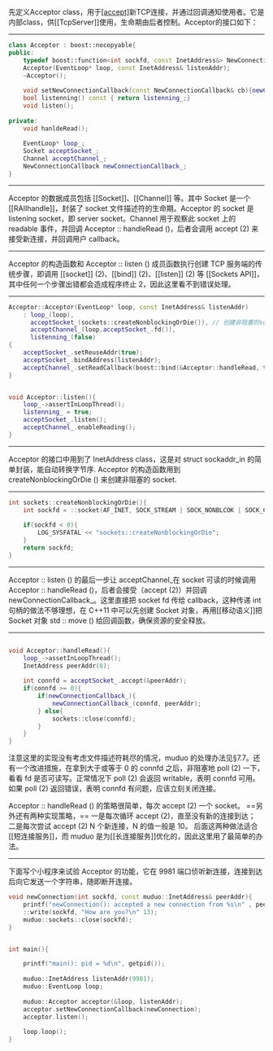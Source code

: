 先定义Acceptor class，用于[[accept]](2)新TCP连接，并通过回调通知使用者。它是内部class，供[[TcpServer]]使用，生命期由后者控制。Acceptor的接口如下：

---

```c++
class Acceptor : boost::nocopyable{
public:
	typedef boost::function<int sockfd, const InetAddress&> NewConnectionCallback;
	Acceptor(EventLoop* loop, const InetAddress& listenAddr);
	~Acceptor();
	
	void setNewConnectionCallback(const NewConnectionCallback& cb){newConnectionCallback_ = cb;}
	bool listenning() const { return listenning_;}
	void listen();
	
private:
	void hanldeRead();
	
	EventLoop* loop_;
	Socket acceptSocket_;
	Channel acceptChannel_;
	NewConnectionCallback newConnectionCallback_;
}

```

---

Acceptor 的数据成员包括 [[Socket]]、[[Channel]] 等。其中 Socket 是一个 [[RAIIhandle]]，封装了 socket 文件描述符的生命期。Acceptor 的 socket 是 listening socket，即 server socket。Channel 用于观察此 socket 上的 readable 事件，并回调 Acceptor :: handleRead ()，后者会调用 accept (2) 来接受新连接，并回调用户 callback。


--- 

Acceptor 的构造函数和 Acceptor :: listen () 成员函数执行创建 TCP 服务端的传统步骤，即调用 [[socket]] (2)、[[bind]] (2)、[[listen]] (2) 等 [[Sockets API]]，其中任何一个步骤出错都会造成程序终止 2，因此这里看不到错误处理。

---

```c++
Acceptor::Acceptor(EventLoop* loop, const InetAddress& listenAddr)
	: loop_(loop),
	  acceptSocket_(sockets::createNonblockingOrDie()), // 创建非阻塞的socket
	  acceptChannel_(loop,acceptSocket_.fd()),
	  listenning_(false)
{
	acceptSocket_.setReuseAddr(true);
	acceptSocket_.bindAddress(listenAddr);
	acceptChannel_.setReadCallback(boost::bind(&Acceptor::handleRead, this));
}


void Acceptor::listen(){
	loop_->assertInLoopThread();
	listenning_ = true;
	acceptSocket_.listen();
	acceptChannel_.enableReading();
}
```

---

Acceptor 的接口中用到了 InetAddress class，这是对 struct sockaddr_in 的简单封装，能自动转换字节序.
Acceptor 的构造函数用到 createNonblockingOrDie () 来创建非阻塞的 socket.

---

```c++
int sockets::createNonblockingOrDie(){
	int sockfd = ::socket(AF_INET, SOCK_STREAM | SOCK_NONBLCOK | SOCK_CLOEXEC, IPPROTO_TCP);
	
	if(sockfd < 0){
		LOG_SYSFATAL << "sockets::createNonblockingOrDie";
	}
	return sockfd;
}

```


---

Acceptor :: listen () 的最后一步让 acceptChannel_在 socket 可读的时候调用 Acceptor :: handleRead ()，后者会接受（accept (2)）并回调 newConnectionCallback_。这里直接把 socket fd 传给 callback，这种传递 int 句柄的做法不够理想，在 C++11 中可以先创建 Socket 对象，再用[[移动语义]]把 Socket 对象 std :: move () 给回调函数，确保资源的安全释放。

---

```c++

void Acceptor::handleRead(){
	loop_->assetInLoopThread();
	InetAddress peerAddr(0);
	
	int connfd = acceptSocket_.accept(&peerAddr);
	if(connfd >= 0){
		if(newConnectionCallback_){
			newConnectionCallback_(connfd, peerAddr);
		} else{
			sockets::close(connfd);
		}
	}
}
```

注意这里的实现没有考虑文件描述符耗尽的情况，muduo 的处理办法见§7.7。还有一个改进措施，在拿到大于或等于 0 的 connfd 之后，非阻塞地 poll (2) 一下，看看 fd 是否可读写。正常情况下 poll (2) 会返回 writable，表明 connfd 可用。如果 poll (2) 返回错误，表明 connfd 有问题，应该立刻关闭连接。

Acceptor :: handleRead () 的策略很简单，每次 accept (2) 一个 socket。
==另外还有两种实现策略，==
一是每次循环 accept (2)，直至没有新的连接到达；
二是每次尝试 accept (2) N 个新连接，N 的值一般是 10。
后面这两种做法适合[[短连接服务]]，而 muduo 是为[[长连接服务]]优化的，因此这里用了最简单的办法。

---


下面写个小程序来试验 Acceptor 的功能，它在 9981 端口侦听新连接，连接到达后向它发送一个字符串，随即断开连接。

```c++
void newConnection(int sockfd, const muduo::InetAddress& peerAddr){
	printf("newConnection(): accepted a new connection from %s\n" , peerAddr.toHostPort().c_str());
	::write(sockfd, "How are you?\n" 13);
	muduo::sockets::close(sockfd);
}


int main(){

	printf("main(): pid = %d\n", getpid());
	
	muduo::InetAddress listenAddr(9981);
	muduo::EventLoop loop;
	
	muduo::Acceptor acceptor(&loop, listenAddr);
	acceptor.setNewConnectionCallback(newConnection);
	acceptor.listen();
	
	loop.loop();
}
```



